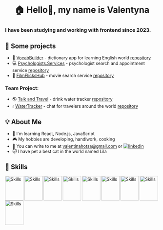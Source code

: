 
# <p align="center">🏠 Hello👋, my name is Valentyna</p>

###  I have been studying and working with frontend since 2023.


## 📲 Some projects 

- 🎨 [VocabBuilder](https://valentinahotsa.github.io/vocab-builder/login) - dictionary app for learning English world [repository](https://github.com/ValentinaHotsa/vocab-builder)
- 💻 [Psychologists.Services](https://valentinahotsa.github.io/psychologists.services/) - psychologist search and appointment service [repository](https://github.com/ValentinaHotsa/psychologists.services)
- 🎥 [FilmFlicksHub](https://valentinahotsa.github.io/film-flicks-hub/) - movie search service [repository](https://github.com/ValentinaHotsa/film-flicks-hub)

### Team Project:

- 🌎 [Talk and Travel](https://talk-and-travel.online/) - drink water tracker [repository](https://github.com/ReginaVarybrus/talk-and-travel-chat)
- 💧 [WaterTracker](https://denys90.github.io/tracker-of-water-frontend/) - chat for travelers around the world [repository](https://github.com/Denys90/tracker-of-water-frontend)

## 💡 About Me

- 📖 I`m learning React, Node.js, JavaScript
- 🎮 My hobbies are developing, handiwork, cooking
- 💌 You can write to me at valentinahotsa@gmail.com or  [![linkedin](https://img.shields.io/badge/linkedin-0A66C2?style=for-the-badge&logo=linkedin&logoColor=white)](https://www.linkedin.com/in/valentynahotsa/)
- 😽 I have pet a best cat in the world named Lila


## 🔨 Skills
 
<img src="https://cdn.jsdelivr.net/gh/devicons/devicon/icons/html5/html5-original.svg" alt="Skills" align="left" width="60" height="80"/>  
<img src="https://cdn.jsdelivr.net/gh/devicons/devicon/icons/css3/css3-original.svg" alt="Skills" align="left" width="60" height="80"/>  
<img src="https://cdn.jsdelivr.net/gh/devicons/devicon/icons/materialui/materialui-original.svg" alt="Skills" align="left" width="60" height="80"/>  
<img src="https://cdn.jsdelivr.net/gh/devicons/devicon/icons/javascript/javascript-original.svg" alt="Skills" align="left" width="60" height="80"/>  
<img src="https://cdn.jsdelivr.net/gh/devicons/devicon/icons/react/react-original.svg" alt="Skills" align="left" width="60" height="80"/>  
<img src="https://cdn.jsdelivr.net/gh/devicons/devicon/icons/redux/redux-original.svg" alt="Skills" align="left" width="60" height="80"/>  
<img src="https://cdn.jsdelivr.net/gh/devicons/devicon/icons/nodejs/nodejs-original.svg" alt="Skills" align="left" width="60" height="80"/>  
<img src="https://cdn.jsdelivr.net/gh/devicons/devicon/icons/express/express-original.svg" alt="Skills" align="left" width="60" height="80"/>  
<img src="https://cdn.jsdelivr.net/gh/devicons/devicon/icons/github/github-original.svg" alt="Skills" align="left" width="60" height="80"/> 

<br><br><br>



